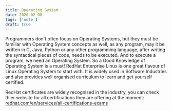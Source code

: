 ```yaml
---
title: Operating System
date: 2020-02-08
tags: ['note']
draft: true
---
```


Programmers don't often focus on Operating Systems, but they must be familiar with Operating System concepts as well, as any program, may it be written in C, Java, Python or any other programming language, after writing the syntactical pieces of code, needs to be executed. And to execute a program, we need an Operating System. So a Good Knowledge of Operating System is a must!
RedHat Enterprise Linux is one great flavour of Linux Operating System to start with. It is widely used in Software Industries and also provides well organised curriculum to learn and get yourself certified. 

RedHat certificates are widely recognised in the industry, you can check thier website for all certifications they are offering at the moment: [redhat.com/en/services/all-certifications-exams](https://www.redhat.com/en/services/all-certifications-exams)


